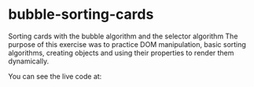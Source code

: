 # bubble-sorting-cards

Sorting cards with the bubble algorithm and the selector algorithm
The purpose of this exercise was to practice DOM manipulation, basic sorting algorithms, creating objects and using their properties to render them dynamically.

You can see the live code at:
